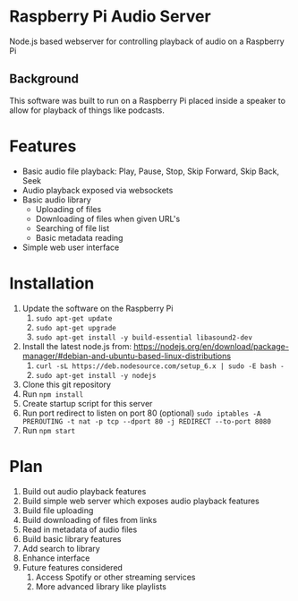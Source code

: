 # Raspberry Pi Audio Server
Node.js based webserver for controlling playback of audio on a Raspberry Pi

## Background
This software was built to run on a Raspberry Pi placed inside a speaker to allow for playback of things like podcasts.

# Features
* Basic audio file playback: Play, Pause, Stop, Skip Forward, Skip Back, Seek
* Audio playback exposed via websockets
* Basic audio library
    * Uploading of files
    * Downloading of files when given URL's
    * Searching of file list
    * Basic metadata reading
* Simple web user interface

# Installation
1) Update the software on the Raspberry Pi
    1) `sudo apt-get update`
    1) `sudo apt-get upgrade`
    1) `sudo apt-get install -y build-essential libasound2-dev`
1) Install the latest node.js from: https://nodejs.org/en/download/package-manager/#debian-and-ubuntu-based-linux-distributions
    1) `curl -sL https://deb.nodesource.com/setup_6.x | sudo -E bash -`
    1) `sudo apt-get install -y nodejs`
1) Clone this git repository
1) Run `npm install`
1) Create startup script for this server
1) Run port redirect to listen on port 80 (optional) `sudo iptables -A PREROUTING -t nat -p tcp --dport 80 -j REDIRECT --to-port 8080`
1) Run `npm start`

# Plan
1) Build out audio playback features
1) Build simple web server which exposes audio playback features
1) Build file uploading
1) Build downloading of files from links
1) Read in metadata of audio files
1) Build basic library features
1) Add search to library
1) Enhance interface
1) Future features considered
    1) Access Spotify or other streaming services
    1) More advanced library like playlists